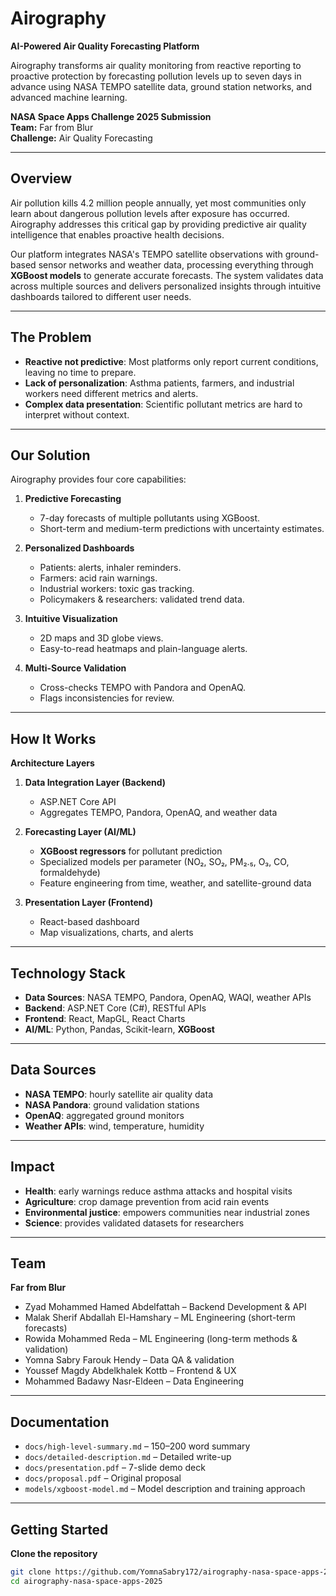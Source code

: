 # Airography

**AI-Powered Air Quality Forecasting Platform**

Airography transforms air quality monitoring from reactive reporting to proactive protection by forecasting pollution levels up to seven days in advance using NASA TEMPO satellite data, ground station networks, and advanced machine learning.

**NASA Space Apps Challenge 2025 Submission**  
**Team:** Far from Blur  
**Challenge:** Air Quality Forecasting  

---

## Overview

Air pollution kills 4.2 million people annually, yet most communities only learn about dangerous pollution levels after exposure has occurred. Airography addresses this critical gap by providing predictive air quality intelligence that enables proactive health decisions.

Our platform integrates NASA's TEMPO satellite observations with ground-based sensor networks and weather data, processing everything through **XGBoost models** to generate accurate forecasts. The system validates data across multiple sources and delivers personalized insights through intuitive dashboards tailored to different user needs.

---

## The Problem

- **Reactive not predictive**: Most platforms only report current conditions, leaving no time to prepare.  
- **Lack of personalization**: Asthma patients, farmers, and industrial workers need different metrics and alerts.  
- **Complex data presentation**: Scientific pollutant metrics are hard to interpret without context.  

---

## Our Solution

Airography provides four core capabilities:

1. **Predictive Forecasting**  
   - 7-day forecasts of multiple pollutants using XGBoost.  
   - Short-term and medium-term predictions with uncertainty estimates.  

2. **Personalized Dashboards**  
   - Patients: alerts, inhaler reminders.  
   - Farmers: acid rain warnings.  
   - Industrial workers: toxic gas tracking.  
   - Policymakers & researchers: validated trend data.  

3. **Intuitive Visualization**  
   - 2D maps and 3D globe views.  
   - Easy-to-read heatmaps and plain-language alerts.  

4. **Multi-Source Validation**  
   - Cross-checks TEMPO with Pandora and OpenAQ.  
   - Flags inconsistencies for review.  

---

## How It Works

**Architecture Layers**  

1. **Data Integration Layer (Backend)**  
   - ASP.NET Core API  
   - Aggregates TEMPO, Pandora, OpenAQ, and weather data  

2. **Forecasting Layer (AI/ML)**  
   - **XGBoost regressors** for pollutant prediction  
   - Specialized models per parameter (NO₂, SO₂, PM₂.₅, O₃, CO, formaldehyde)  
   - Feature engineering from time, weather, and satellite-ground data  

3. **Presentation Layer (Frontend)**  
   - React-based dashboard  
   - Map visualizations, charts, and alerts  

---

## Technology Stack

- **Data Sources**: NASA TEMPO, Pandora, OpenAQ, WAQI, weather APIs  
- **Backend**: ASP.NET Core (C#), RESTful APIs  
- **Frontend**: React, MapGL, React Charts  
- **AI/ML**: Python, Pandas, Scikit-learn, **XGBoost**  

---

## Data Sources

- **NASA TEMPO**: hourly satellite air quality data  
- **NASA Pandora**: ground validation stations  
- **OpenAQ**: aggregated ground monitors  
- **Weather APIs**: wind, temperature, humidity  

---

## Impact

- **Health**: early warnings reduce asthma attacks and hospital visits  
- **Agriculture**: crop damage prevention from acid rain events  
- **Environmental justice**: empowers communities near industrial zones  
- **Science**: provides validated datasets for researchers  

---

## Team

**Far from Blur**  
- Zyad Mohammed Hamed Abdelfattah – Backend Development & API  
- Malak Sherif Abdallah El-Hamshary – ML Engineering (short-term forecasts)  
- Rowida Mohammed Reda – ML Engineering (long-term methods & validation)  
- Yomna Sabry Farouk Hendy – Data QA & validation  
- Youssef Magdy Abdelkhalek Kottb – Frontend & UX  
- Mohammed Badawy Nasr-Eldeen – Data Engineering  

---

## Documentation

- `docs/high-level-summary.md` – 150–200 word summary  
- `docs/detailed-description.md` – Detailed write-up  
- `docs/presentation.pdf` – 7-slide demo deck  
- `docs/proposal.pdf` – Original proposal  
- `models/xgboost-model.md` – Model description and training approach  

---

## Getting Started

**Clone the repository**  
```bash
git clone https://github.com/YomnaSabry172/airography-nasa-space-apps-2025.git
cd airography-nasa-space-apps-2025
